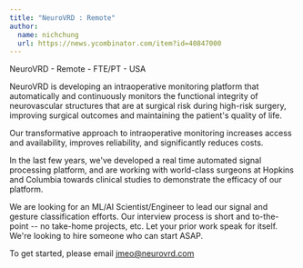 ```yaml
---
title: "NeuroVRD : Remote"
author:
  name: nichchung
  url: https://news.ycombinator.com/item?id=40847000
---
```

NeuroVRD - Remote - FTE&#x2F;PT - USA

NeuroVRD is developing an intraoperative monitoring platform that automatically and continuously monitors the functional integrity of neurovascular structures that are at surgical risk during high-risk surgery, improving surgical outcomes and maintaining the patient&#x27;s quality of life.

Our transformative approach to intraoperative monitoring increases access and availability, improves reliability, and significantly reduces costs.

In the last few years, we&#x27;ve developed a real time automated signal processing platform, and are working with world-class surgeons at Hopkins and Columbia towards clinical studies to demonstrate the efficacy of our platform.

We are looking for an ML&#x2F;AI Scientist&#x2F;Engineer to lead our signal and gesture classification efforts. Our interview process is short and to-the-point -- no take-home projects, etc. Let your prior work speak for itself. We&#x27;re looking to hire someone who can start ASAP.

To get started, please email jmeo@neurovrd.com

